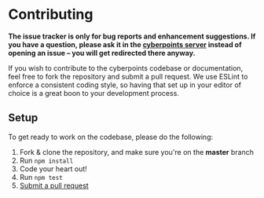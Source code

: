 # Contributing

**The issue tracker is only for bug reports and enhancement suggestions. If you have a question, please ask it in the [cyberpoints server](https://discord.gg/TJKPyTw) instead of opening an issue – you will get redirected there anyway.**

If you wish to contribute to the cyberpoints codebase or documentation, feel free to fork the repository and submit a
pull request. We use ESLint to enforce a consistent coding style, so having that set up in your editor of choice
is a great boon to your development process.

## Setup

To get ready to work on the codebase, please do the following:

1.  Fork & clone the repository, and make sure you're on the **master** branch
2.  Run `npm install`
3.  Code your heart out!
4.  Run `npm test`
5.  [Submit a pull request](https://github.com/kendinikertenkelebek/cyberpoints/compare)
